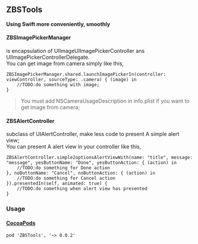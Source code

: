 ## ZBSTools 
__Using Swift more conveniently, smoothly__

#### ZBSImagePickerManager 
is encapsulation of UIImageUIImagePickerController ans UIImagePickerControllerDelegate.  
You can get image from camera simply like this, 
```
ZBSImagePickerManager.shared.launchImagePickerIn(controller: viewController, sourceType: .camera) { (image) in
    //TODO:do something with image;
}
```
> You must add NSCameraUsageDescription in info.plist if  you want to get image from camera;

#### ZBSAlertController  
subclass of UIAlertController, make less code to present A simple alert view;   
You can present A alert view in your controller like this, 
```
ZBSAlertController.simple2optionsAlertViewWith(name: "title", message: "message", yesButtonName: "Done", yesButtonAction: { (action) in
    //TODO:do something for Done action
}, noButtonName: "Cancel", noButtonAction: { (action) in
    //TODO:do something for Cancel action
}).presentedIn(self, animated: true) {
    //TODO:do something when alert view has presented
}
```

### Usage
####  [CocoaPods][cocoapods]
```
pod 'ZBSTools', '~> 0.0.2'
```

[cocoapods]: https://cocoapods.org/



